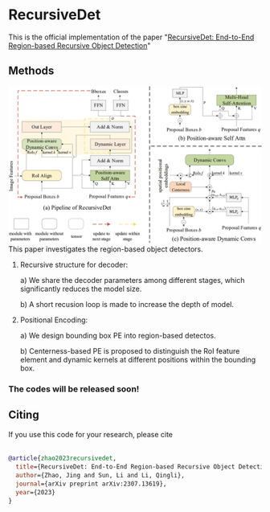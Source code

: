 # RecursiveDet
This is the official implementation of the paper "[RecursiveDet: End-to-End Region-based Recursive Object Detection](https://arxiv.org/abs/2209.10391)"

## Methods
![](readme/pipeline.png)
This paper investigates the region-based object detectors. 
1. Recursive structure for decoder:

   a) We share the decoder parameters among different stages, which significantly reduces the model size.
   
   b) A short recusion loop is made to increase the depth of model.
3. Positional Encoding:

   a) We design bounding box PE into region-based detectos.

   b) Centerness-based PE is proposed to distinguish the RoI feature element and dynamic kernels at different positions within the bounding box.

### The codes will be released soon!

## Citing

If you use this code for your research, please cite

```BibTeX

@article{zhao2023recursivedet,
  title={RecursiveDet: End-to-End Region-based Recursive Object Detection},
  author={Zhao, Jing and Sun, Li and Li, Qingli},
  journal={arXiv preprint arXiv:2307.13619},
  year={2023}
}

```
